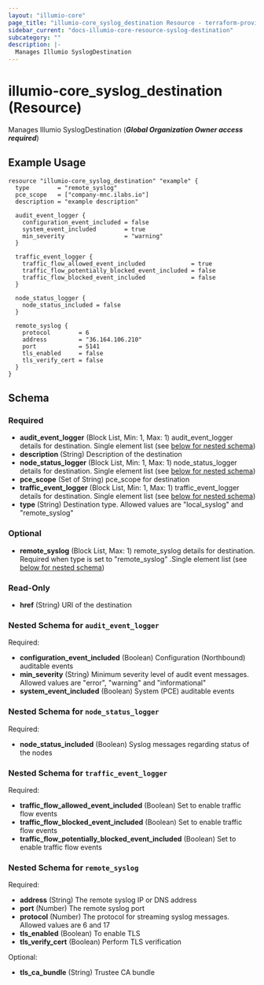 ```yaml
---
layout: "illumio-core"
page_title: "illumio-core_syslog_destination Resource - terraform-provider-illumio-core"
sidebar_current: "docs-illumio-core-resource-syslog-destination"
subcategory: ""
description: |-
  Manages Illumio SyslogDestination
---
```


# illumio-core_syslog_destination (Resource)

Manages Illumio SyslogDestination (***Global Organization Owner access required***)

Example Usage
------------

```hcl
resource "illumio-core_syslog_destination" "example" {
  type        = "remote_syslog"
  pce_scope   = ["company-mnc.ilabs.io"]
  description = "example description"

  audit_event_logger {
    configuration_event_included = false
    system_event_included        = true
    min_severity                 = "warning"
  }

  traffic_event_logger {
    traffic_flow_allowed_event_included             = true
    traffic_flow_potentially_blocked_event_included = false
    traffic_flow_blocked_event_included             = false
  }

  node_status_logger {
    node_status_included = false
  }

  remote_syslog {
    protocol        = 6
    address         = "36.164.106.210"
    port            = 5141
    tls_enabled     = false
    tls_verify_cert = false
  }
}
```

## Schema

### Required

- **audit_event_logger** (Block List, Min: 1, Max: 1) audit_event_logger details for destination. Single element list (see [below for nested schema](#nestedblock--audit_event_logger))
- **description** (String) Description of the destination
- **node_status_logger** (Block List, Min: 1, Max: 1) node_status_logger details for destination. Single element list (see [below for nested schema](#nestedblock--node_status_logger))
- **pce_scope** (Set of String) pce_scope for destination
- **traffic_event_logger** (Block List, Min: 1, Max: 1) traffic_event_logger details for destination. Single element list (see [below for nested schema](#nestedblock--traffic_event_logger))
- **type** (String) Destination type. Allowed values are "local_syslog" and "remote_syslog"

### Optional
- **remote_syslog** (Block List, Max: 1) remote_syslog details for destination. Required when type is set to "remote_syslog" .Single element list (see [below for nested schema](#nestedblock--remote_syslog))

### Read-Only

- **href** (String) URI of the destination

<a id="nestedblock--audit_event_logger"></a>
### Nested Schema for `audit_event_logger`

Required:

- **configuration_event_included** (Boolean) Configuration (Northbound) auditable events
- **min_severity** (String) Minimum severity level of audit event messages. Allowed values are "error", "warning" and "informational"
- **system_event_included** (Boolean) System (PCE) auditable events


<a id="nestedblock--node_status_logger"></a>
### Nested Schema for `node_status_logger`

Required:

- **node_status_included** (Boolean) Syslog messages regarding status of the nodes


<a id="nestedblock--traffic_event_logger"></a>
### Nested Schema for `traffic_event_logger`

Required:

- **traffic_flow_allowed_event_included** (Boolean) Set to enable traffic flow events
- **traffic_flow_blocked_event_included** (Boolean) Set to enable traffic flow events
- **traffic_flow_potentially_blocked_event_included** (Boolean) Set to enable traffic flow events


<a id="nestedblock--remote_syslog"></a>
### Nested Schema for `remote_syslog`

Required:

- **address** (String) The remote syslog IP or DNS address
- **port** (Number) The remote syslog port
- **protocol** (Number) The protocol for streaming syslog messages. Allowed values are 6 and 17
- **tls_enabled** (Boolean) To enable TLS
- **tls_verify_cert** (Boolean) Perform TLS verification

Optional:

- **tls_ca_bundle** (String) Trustee CA bundle


